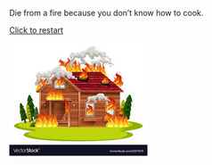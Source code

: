 Die from a fire because you don’t know how to cook.

[Click to restart](../../run.md)

![fire](../../images/fire.jpeg)